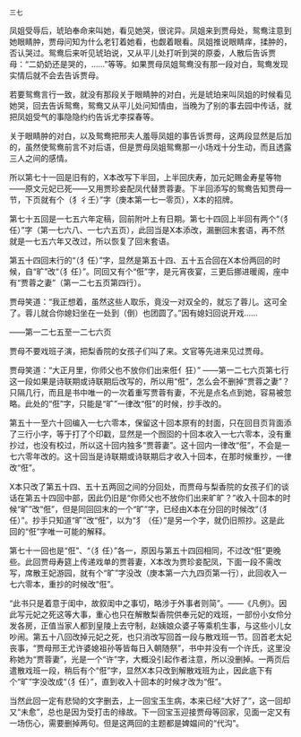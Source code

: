     三七 

   凤姐受辱后，琥珀奉命来叫她，看见她哭，很诧异。凤姐来到贾母处，鸳鸯注意到她眼睛肿，贾母问知为什么老钉着她看，也觑着眼看。凤姐推说眼睛痒，揉肿的，否认哭过。鸳鸯后来听见琥珀说，又从平儿处打听到哭的原委，人散后告诉贾母：“二奶奶还是哭的，……”等等。如果贾母凤姐鸳鸯没有那一段对白，鸳鸯发现实情后就不会去告诉贾母。

   若要鸳鸯言行一致，就没有那段关于眼睛肿的对白，光是琥珀来叫凤姐的时候看见她哭，回去告诉鸳鸯，鸳鸯又从平儿处问知情由，当晚为了别的事去园中传话，就把凤姐受气的事隐隐约约告诉尤李探春等。

   关于眼睛肿的对白，以及鸳鸯把邢夫人羞辱凤姐的事告诉贾母，这两段显然是后加的，虽然使鸳鸯前言不对后语，但是贾母凤姐鸳鸯那一小场戏十分生动，而且透露三人之间的感情。

   所以第七十一回是旧有的，X本改写下半回，上半回庆寿，加元妃赐金寿星等物——原文元妃已死——又用贾珍妾配凤代替贾蓉妻。下半回添写的鸳鸯告知贾母一节，下页就有个（犭彳壬）”字（庚本第一七一零页），X本的招牌。

   第七十五回是一七五六年定稿，回前附叶上有日期。第七十四回上半回有两个“（犭任）”字（第一七六八、一七六五页），此回当是X本添改，漏删回末套语，再不然就是一七五六年又改过，所以恢复了回末套语。

   第五十四回末行的“（犭任）”字，显然是第五十四、五十五合回在X本份两回的时候，自“旷”改“（犭任）”。同回又有个“俇”字，是元宵夜宴，三更后挪进暖阁，座中有“贾蓉之妻”（第一二七五页第四行）。

   贾母笑道：“我正想着，虽然这些人取乐，竟没一对双全的，就忘了蓉儿。这可全了。蓉儿就合你媳妇坐在一处到（倒）也团圆了。”因有媳妇回说开戏……

   ——第一二七五至一二七六页

   贾母不要戏班子演，把梨香院的女孩子们叫了来。文官等先进来见过贾母。

   贾母笑道：“大正月里，你师父也不放你们出来俇亻狂）” ——第一二七六页第七行这一段如果是诗联期或诗联期后改写的，所以用“俇”，怎么会不删掉“贾蓉之妻”？只隔几行，而且是书中唯一的一次着重写贾蓉有妻，不光是点名点到她，容易被忽略。此处的“俇”字，只能是“旷”一律改“俇”的时候，抄手改的。

   第五十一至六十回编入一七六零本，保留这十回本原有的封面，只在回目页背面添了三行小字，等于打了个印戳，显然是一个囫囵的十回本收入一七六零本，没有重抄过，也没有校过，所以这十回内独多“贾蓉妻”。这十回内一律改“俇”，不会是一七六零年改的。这十回当是诗联期或诗联期后才收入十回本，在那时候重抄，一律改“俇”。

   X本只改了第五十四、五十五两回之间的分回处，而贾母与梨香院的女孩子们的谈话在第五十四回中部，因此仍旧是“你师父也不放你们出来旷旷？”收入十回本的时候“旷”改“俇”，但是同回回末的一个“旷”字，已经由X本在分回的时候改“（犭任）”。抄手只知道“旷”改“俇”，以为“犭（任）”是另一个字，就仍旧照抄。这是此回的“俇”字唯一可能的解释。

   第七十一回也是“俇”、“（犭任）”各一，原因与第五十四回相同，不过改“俇”更晚些。此回贾母寿筵上传递戏单的贾蓉妻，X本改为贾珍妾配凤，下面一段不需改写，席散王妃游园，就有个“旷”字没改（庚本第一六九四页第一行），此回收入一七六零本，重抄的时候改“俇”。

   “此书只是着意于闺中，故叙闺中之事切，略涉于外事者则简”。——《凡例》。因此写元妃之死这等大事，重心也只在解散梨香院供奉元妃的戏班，一部份小女伶分发各房，正值当家人都到皇陵上去守制，赵姨娘众婆子等乘机生事，与这些小儿女吵闹。第五十八回改掉元妃之死，也只消改写回首一段与散戏班一节。回首老太妃丧事，“贾母邢王尤许婆媳祖孙等皆每日入朝随祭”，书中并没有一个许氏，这里没称她为“贾蓉妻”，光是一个“许”字，大概没引起作者注意，所以没删掉。一两页后遣散戏班一段，稍后有个“俇”字，显然X本只改到解散戏班为止，因此底下有个“旷”字没改成“（犭任）”，直到收入十回本的时候才改为“俇”。

   当然此回一定有悲恸的文字删去，上一回宝玉生病，本来已经“大好了”，这一回却又“未愈”，总也是因为受打击的缘故。下一回宝玉迎接贾母等回家，见面一定又有一场伤心，需要删掉两句。但是这两回的主题都是婢媪间的“代沟”。

